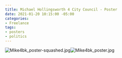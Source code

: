 ```yaml
---
title: Michael Hollingsworth 4 City Council - Poster
date: 2021-01-20 10:15:00 -05:00
categories:
- Freelance
tags:
- posters
- politics
---
```


![Mike4bk_poster-squashed.jpg](/uploads/Mike4bk_poster-squashed.jpg)![Mike4bk_poster.jpg](/uploads/Mike4bk_poster.jpg)